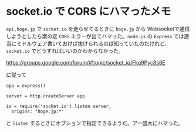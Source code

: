 # socket.io で CORS にハマったメモ
`api.hoge.jp` で `socket.io` を走らせてるときに `hoge.jp` から Websocketで通信しようとしたら案の定 `CORS` エラーが出てハマった。`node.js` の `Express` では適当にミドルウェア書いておけば抜けられるのは知っていたのだけれど、`socket.io` でどうすればいいのかわからなかった。

https://groups.google.com/forum/#!topic/socket_io/Fkq9Pyc8s6E

に従って

```
app = express()

server = http.createServer app

io = require('socket.io').listen server,
  origins: "hoge.jp:*"
```

と `listen` するときにオプションで指定できるようだ。アー盛大にハマった。
